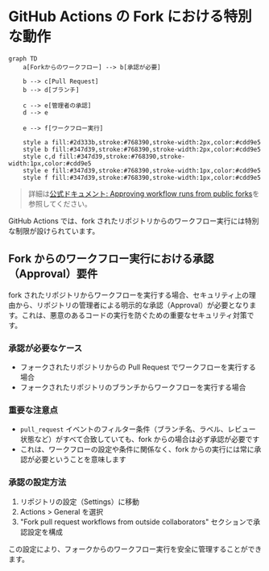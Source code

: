 # GitHub Actions の Fork における特別な動作

```mermaid
graph TD
    a[Forkからのワークフロー] --> b[承認が必要]
    
    b --> c[Pull Request]
    b --> d[ブランチ]
    
    c --> e[管理者の承認]
    d --> e
    
    e --> f[ワークフロー実行]
    
    style a fill:#2d333b,stroke:#768390,stroke-width:2px,color:#cdd9e5
    style b fill:#347d39,stroke:#768390,stroke-width:2px,color:#cdd9e5
    style c,d fill:#347d39,stroke:#768390,stroke-width:1px,color:#cdd9e5
    style e fill:#347d39,stroke:#768390,stroke-width:1px,color:#cdd9e5
    style f fill:#347d39,stroke:#768390,stroke-width:1px,color:#cdd9e5
```

> 詳細は[公式ドキュメント: Approving workflow runs from public forks](https://docs.github.com/en/actions/managing-workflow-runs-and-deployments/managing-workflow-runs/approving-workflow-runs-from-public-forks)を参照してください。

GitHub Actions では、fork されたリポジトリからのワークフロー実行には特別な制限が設けられています。

## Fork からのワークフロー実行における承認（Approval）要件

fork されたリポジトリからワークフローを実行する場合、セキュリティ上の理由から、リポジトリの管理者による明示的な承認（Approval）が必要となります。これは、悪意のあるコードの実行を防ぐための重要なセキュリティ対策です。

### 承認が必要なケース
- フォークされたリポジトリからの Pull Request でワークフローを実行する場合
- フォークされたリポジトリのブランチからワークフローを実行する場合

### 重要な注意点
- `pull_request` イベントのフィルター条件（ブランチ名、ラベル、レビュー状態など）がすべて合致していても、fork からの場合は必ず承認が必要です
- これは、ワークフローの設定や条件に関係なく、fork からの実行には常に承認が必要ということを意味します

### 承認の設定方法
1. リポジトリの設定（Settings）に移動
2. Actions > General を選択
3. "Fork pull request workflows from outside collaborators" セクションで承認設定を構成

この設定により、フォークからのワークフロー実行を安全に管理することができます。
